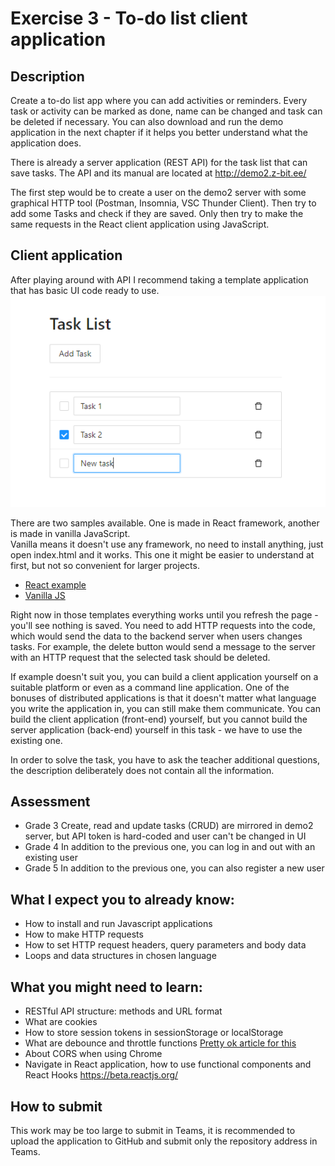 # Exercise 3 - To-do list client application

## Description
Create a to-do list app where you can add activities or reminders. Every task or activity can be marked as done, name can be changed and task can be deleted if necessary.
You can also download and run the demo application in the next chapter if it helps you better understand what the application does.

There is already a server application (REST API) for the task list that can save tasks.
The API and its manual are located at http://demo2.z-bit.ee/

The first step would be to create a user on the demo2 server with some graphical HTTP tool (Postman, Insomnia, VSC Thunder Client).
Then try to add some Tasks and check if they are saved. Only then try to make the same requests in the React client application using JavaScript.

## Client application
After playing around with API I recommend taking a template application that has basic UI code ready to use.
![Image of ToDo application with inputs](todoapp.png)

There are two samples available. One is made in React framework, another is made in vanilla JavaScript.  
Vanilla means it doesn't use any framework, no need to install anything, just open index.html and it works.
This one it might be easier to understand at first, but not so convenient for larger projects.

- [React example](https://github.com/timotr/harjutused/tree/main/hajusrakendused/todo-frontend-react)
- [Vanilla JS](https://github.com/timotr/harjutused/tree/main/hajusrakendused/todo-frontend-vanilla)

Right now in those templates everything works until you refresh the page - you'll see nothing is saved.
You need to add HTTP requests into the code, which would send the data to the backend server when users changes tasks.
For example, the delete button would send a message to the server with an HTTP request that the selected task should be deleted.

If example doesn't suit you, you can build a client application yourself on a suitable platform or even as a command line application.
One of the bonuses of distributed applications is that it doesn't matter what language you write the application in, you can still make them communicate.
You can build the client application (front-end) yourself, but you cannot build the server application (back-end) yourself in this task - we have to use the existing one.

In order to solve the task, you have to ask the teacher additional questions, the description deliberately does not contain all the information.

## Assessment
- Grade 3 Create, read and update tasks (CRUD) are mirrored in demo2 server, but API token is hard-coded and user can't be changed in UI
- Grade 4 In addition to the previous one, you can log in and out with an existing user
- Grade 5 In addition to the previous one, you can also register a new user

## What I expect you to already know:
- How to install and run Javascript applications
- How to make HTTP requests
- How to set HTTP request headers, query parameters and body data
- Loops and data structures in chosen language

## What you might need to learn:
- RESTful API structure: methods and URL format
- What are cookies
- How to store session tokens in sessionStorage or localStorage
- What are debounce and throttle functions  [Pretty ok article for this](https://blog.logrocket.com/how-and-when-to-debounce-or-throttle-in-react/)
- About CORS when using Chrome
- Navigate in React application, how to use functional components and React Hooks https://beta.reactjs.org/

## How to submit
This work may be too large to submit in Teams, it is recommended to upload the application to GitHub and submit only the repository address in Teams.
